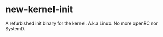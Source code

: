# new-kernel-init
A refurbished init binary for the kernel. A.k.a Linux. No more openRC nor SystemD.

